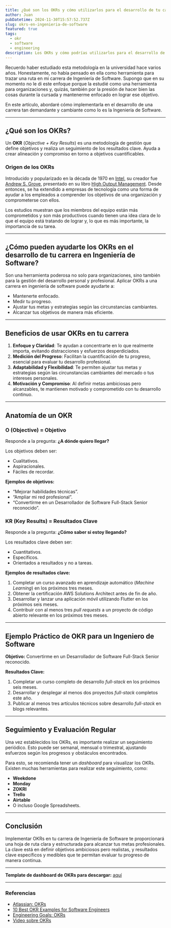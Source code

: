 ```yaml
---
title: ¿Qué son los OKRs y cómo utilizarlos para el desarrollo de tu carrera en Ingeniería de Software?
author: Juan
pubDatetime: 2024-11-30T15:57:52.737Z
slug: okrs-en-ingenieria-de-software
featured: true
tags:
  - okr
  - software
  - engineering
description: Los OKRs y cómo podrías utilizarlos para el desarrollo de tu carrera en Ingeniería de Software
---
```


Recuerdo haber estudiado esta metodología en la universidad hace varios años. Honestamente, no había pensado en ella como herramienta para trazar una ruta en mi carrera de Ingeniería de Software. Supongo que en su momento no le di este enfoque porque la estudié como una herramienta para organizaciones y, quizás, también por la presión de hacer bien las cosas durante la cursada y mantenerme enfocado en lograr ese objetivo.

En este artículo, abordaré cómo implementarla en el desarrollo de una carrera tan demandante y cambiante como lo es la Ingeniería de Software.

---

## ¿Qué son los OKRs?

Un **OKR** (*Objective + Key Results*) es una metodología de gestión que define objetivos y realiza un seguimiento de los resultados clave. Ayuda a crear alineación y compromiso en torno a objetivos cuantificables.

### Origen de los OKRs

Introducido y popularizado en la década de 1970 en <a href="https://es.wikipedia.org/wiki/Intel" target="_blank" title="Intel">Intel</a>, su creador fue <a href="https://es.wikipedia.org/wiki/Andrew_Grove" target="_blank" title="Andrew S. Grove">Andrew S. Grove</a>, presentado en su libro <a href="https://books.google.com.co/books/about/High_Output_Management.html?id=3j8si29hddwC&redir_esc=y" target="_blank" title="High Output Management">High Output Management</a>. Desde entonces, se ha extendido a empresas de tecnología como una forma de ayudar a los empleados a comprender los objetivos de una organización y comprometerse con ellos.

Los estudios muestran que los miembros del equipo están más comprometidos y son más productivos cuando tienen una idea clara de lo que el equipo está tratando de lograr y, lo que es más importante, la importancia de su tarea.

---

## ¿Cómo pueden ayudarte los OKRs en el desarrollo de tu carrera en Ingeniería de Software?

Son una herramienta poderosa no solo para organizaciones, sino también para la gestión del desarrollo personal y profesional. Aplicar OKRs a una carrera en ingeniería de software puede ayudarte a:

- Mantenerte enfocado.
- Medir tu progreso.
- Ajustar tus metas y estrategias según las circunstancias cambiantes.
- Alcanzar tus objetivos de manera más eficiente.

---

## Beneficios de usar OKRs en tu carrera

1. **Enfoque y Claridad**: Te ayudan a concentrarte en lo que realmente importa, evitando distracciones y esfuerzos desperdiciados.
2. **Medición del Progreso**: Facilitan la cuantificación de tu progreso, esencial para evaluar tu desarrollo profesional.
3. **Adaptabilidad y Flexibilidad**: Te permiten ajustar tus metas y estrategias según las circunstancias cambiantes del mercado o tus intereses personales.
4. **Motivación y Compromiso**: Al definir metas ambiciosas pero alcanzables, te mantienen motivado y comprometido con tu desarrollo continuo.

---

## Anatomía de un OKR

### **O (Objective) = Objetivo**

Responde a la pregunta: **¿A dónde quiero llegar?**

Los objetivos deben ser:

- Cualitativos.
- Aspiracionales.
- Fáciles de recordar.

**Ejemplos de objetivos:**

- “Mejorar habilidades técnicas”.
- “Ampliar mi red profesional”.
- “Convertirme en un Desarrollador de Software Full-Stack Senior reconocido”.

### **KR (Key Results) = Resultados Clave**

Responde a la pregunta: **¿Cómo saber si estoy llegando?**

Los resultados clave deben ser:

- Cuantitativos.
- Específicos.
- Orientados a resultados y no a tareas.

**Ejemplos de resultados clave:**

1. Completar un curso avanzado en aprendizaje automático (*Machine Learning*) en los próximos tres meses.
2. Obtener la certificación AWS Solutions Architect antes de fin de año.
3. Desarrollar y lanzar una aplicación móvil utilizando Flutter en los próximos seis meses.
4. Contribuir con al menos tres *pull requests* a un proyecto de código abierto relevante en los próximos tres meses.

---

## Ejemplo Práctico de OKR para un Ingeniero de Software

**Objetivo:** Convertirme en un Desarrollador de Software Full-Stack Senior reconocido.

**Resultados Clave:**

1. Completar un curso completo de desarrollo *full-stack* en los próximos seis meses.
2. Desarrollar y desplegar al menos dos proyectos *full-stack* completos este año.
3. Publicar al menos tres artículos técnicos sobre desarrollo *full-stack* en blogs relevantes.

---

## Seguimiento y Evaluación Regular

Una vez establecidos los OKRs, es importante realizar un seguimiento periódico. Esto puede ser semanal, mensual o trimestral, ajustando esfuerzos según los progresos y obstáculos encontrados.

Para esto, se recomienda tener un *dashboard* para visualizar los OKRs. Existen muchas herramientas para realizar este seguimiento, como:

- **Weekdone**
- **Monday**
- **ZOKRI**
- **Trello**
- **Airtable**
- O incluso Google Spreadsheets.

---

## Conclusión

Implementar OKRs en tu carrera de Ingeniería de Software te proporcionará una hoja de ruta clara y estructurada para alcanzar tus metas profesionales. La clave está en definir objetivos ambiciosos pero realistas, y resultados clave específicos y medibles que te permitan evaluar tu progreso de manera continua.

---

**Template de dashboard de OKRs para descargar:** <a href="https://docs.google.com/spreadsheets/d/1qeLkA7O84a_CThoM3rT2rmXhbUK_IpaWjE7qZ1p4E_A/edit?gid=0#gid=0" target="_blank" title="Descargar Template">aquí</a>

---

### Referencias

- <a href="https://www.atlassian.com/agile/agile-at-scale/okr" target="_blank" title="Atlassian: OKRs">Atlassian: OKRs</a>
- <a href="https://medium.com/@datalligence.ai/10-best-okr-examples-for-software-engineers-2045c9800878" target="_blank" title="10 Best OKR Examples for Software Engineers">10 Best OKR Examples for Software Engineers</a>
- <a href="https://waydev.co/engineering-goals-okrs/" target="_blank" title="Engineering Goals: OKRs">Engineering Goals: OKRs</a>
- <a href="https://www.youtube.com/watch?v=aOqNiyVpvxo" target="_blank" title="Video sobre OKRs">Video sobre OKRs</a>
